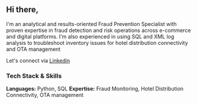 ## Hi there, 
I'm an analytical and results-oriented Fraud Prevention Specialist with proven expertise in fraud detection and risk operations across e-commerce and digital platforms. I'm also experienced in using SQL and XML log analysis to troubleshoot inventory issues for hotel distribution connectivity and OTA management

Let's connect via [Linkedin](https://www.linkedin.com/in/an-tran-464458210/) 

### Tech Stack & Skills

**Languages:** Python, SQL
**Expertise:** Fraud Monitoring, Hotel Distribution Connectivity, OTA management
